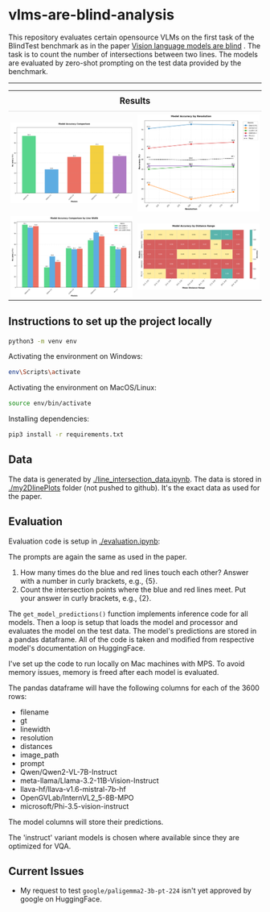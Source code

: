 # vlms-are-blind-analysis
This repository evaluates certain opensource VLMs on the first task of the BlindTest benchmark as in the paper [Vision language models are blind](https://arxiv.org/abs/2407.06581) . The task is to count the number of intersections between two lines. The models are evaluated by zero-shot prompting on the test data provided by the benchmark.
- - - 
<style>
  .image-table {
    width: 100%;
    table-layout: fixed;
    border-collapse: collapse; /* Optional: Collapses borders for a cleaner look */
  }

  .image-table th {
    text-align: center;
    font-size: 1.2em; /* Adjust font size as needed */
    padding: 10px; /* Add some padding around the header */
    border-bottom: 1px solid #ddd; /* Add a bottom border to the header */
  }

  .image-table td {
    width: 50%;
    padding: 5px; /* Add some padding around the images */
    text-align: center; /* Center the images within the cells */
  }

  .image-table img {
    max-width: 100%;
    height: auto;
    display: block; /* Prevents small gap below images */
    margin: 0 auto; /* Centers the image horizontally */
  }
</style>

<table class="image-table">
  <thead>
    <tr>
      <th colspan="2">Results</th>
    </tr>
  </thead>
  <tbody>
    <tr>
      <td><img src="results/overall_accuracy.png" alt="Image 1"></td>
      <td><img src="results/accuracy_by_resolution.png" alt="Image 2"></td>
    </tr>
    <tr>
      <td><img src="results/accuracy_by_linewidth.png" alt="Image 3"></td>
      <td><img src="results/accuracy_by_distance.png" alt="Image 4"></td>
    </tr>
  </tbody>
</table>

## Instructions to set up the project locally
```bash
python3 -m venv env
```
Activating the environment on Windows:
```bash
env\Scripts\activate
```
Activating the environment on MacOS/Linux:
```bash
source env/bin/activate
```
Installing dependencies:
```bash
pip3 install -r requirements.txt
```

## Data
The data is generated by [./line_intersection_data.ipynb](./line_intersection_data.ipynb). The data is stored in [./my2DlinePlots](./my2DlinePlots) folder (not pushed to github). It's the exact data as used for the paper.

## Evaluation
Evaluation code is setup in [./evaluation.ipynb](./evaluation.ipynb):

The prompts are again the same as used in the paper.
1. How many times do the blue and red lines touch each other? Answer with a number in curly brackets, e.g., {5}.
2. Count the intersection points where the blue and red lines meet. Put your answer in curly brackets, e.g., {2}.

The `get_model_predictions()` function implements inference code for all models. Then a loop is setup that loads the model and processor and evaluates the model on the test data. The model's predictions are stored in a pandas dataframe. All of the code is taken and modified from respective model's documentation on HuggingFace.

I've set up the code to run locally on Mac machines with MPS. To avoid memory issues, memory is freed after each model is evaluated.

The pandas dataframe will have the following columns for each of the 3600 rows:
- filename	
- gt
- linewidth
- resolution
- distances	
- image_path
- prompt
- Qwen/Qwen2-VL-7B-Instruct
- meta-llama/Llama-3.2-11B-Vision-Instruct
- llava-hf/llava-v1.6-mistral-7b-hf
- OpenGVLab/InternVL2_5-8B-MPO
- microsoft/Phi-3.5-vision-instruct

The model columns will store their predictions.

The 'instruct' variant models is chosen where available since they are optimized for VQA.

## Current Issues
- My request to test `google/paligemma2-3b-pt-224` isn't yet approved by google on HuggingFace.